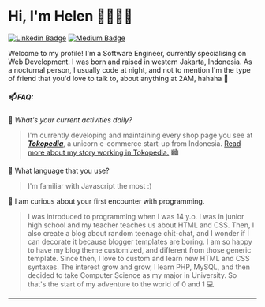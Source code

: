 
# Hi, I'm Helen 👩🏻‍💻👋
[![Linkedin Badge](https://img.shields.io/badge/-Helena%20Natanael-blue?style=flat&logo=Linkedin&logoColor=white&link=https://www.linkedin.com/in/helenant/)](https://www.linkedin.com/in/helenant/) [![Medium Badge](https://img.shields.io/badge/-@helenanatanael-000000?style=flat&labelColor=000000&logo=Medium&link=https://medium.com/@helenanatanael)](https://medium.com/@helenanatanael)

Welcome to my profile! I'm a Software Engineer, currently specialising on Web Development. I was born and raised in western Jakarta, Indonesia. As a nocturnal person, I usually code at night, and not to mention I'm the type of friend that you'd love to talk to, about anything at 2AM, hahaha 🦉

##### 📫 FAQ: 

 🌱 *What's your current activities daily?*
> I'm currently developing and maintaining every shop page you see at [***Tokopedia***](https://www.tokopedia.com), a unicorn e-commerce start-up from Indonesia. [Read more about my story working in Tokopedia.](https://medium.com/@helenanatanael/an-impression-my-first-year-as-a-software-engineer-in-tokopedia-d2d4dff9a7ac) 🏙️

🌱 What language that you use?
> I'm familiar with Javascript the most :)

🌱 I am curious about your first encounter with programming.
> I was introduced to programming when I was 14 y.o. I was in junior high school and my teacher teaches us about HTML and CSS. Then, I also create a blog about random teenage chit-chat, and I wonder if I can decorate it because blogger templates are boring. I am so happy to have my blog theme customized, and different from those generic template. Since then, I love to custom and learn new HTML and CSS syntaxes. The interest grow and grow, I learn PHP, MySQL, and then decided to take Computer Science as my major in University. So that's the start of my adventure to the world of 0 and 1 💻

***
  
